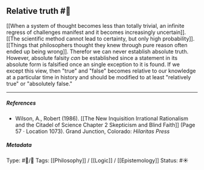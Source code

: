 ## Relative truth #🧠 

[[When a system of thought becomes less than totally trivial, an infinite regress of challenges manifest and it becomes increasingly uncertain]]. [[The scientific method cannot lead to certainty, but only high probability]]. [[Things that philosophers thought they knew through pure reason often ended up being wrong]]. Therefor we can never establish absolute truth. However, absolute falsity _can_ be established since a statement in its absolute form is falsified once an single exception to it is found. If we except this view, then "true" and "false" becomes relative to our knowledge at a particular time in history and should be modified to at least "relatively true" or "absolutely false."

___

##### References

- Wilson, A., Robert (1986). [[The New Inquisition Irrational Rationalism and the Citadel of Science Chapter 2 Skepticism and Blind Faith]] (Page 57 · Location 1073). Grand Junction, Colorado: _Hilaritas Press_

##### Metadata

Type: #🔵/🔵 
Tags: [[Philosophy]] / [[Logic]] / [[Epistemology]]
Status: #☀️ 
